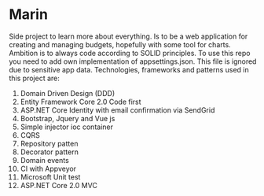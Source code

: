 # Marin
Side project to learn more about everything. Is to be a web application for creating and managing budgets, hopefully with some tool for charts. Ambition is to always code according to SOLID principles. To use this repo you need to add own implementation of appsettings.json. This file is ignored due to sensitive app data.
Technologies, frameworks and patterns used in this project are:

1. Domain Driven Design (DDD)
2. Entity Framework Core 2.0 Code first
3. ASP.NET Core Identity with email confirmation via SendGrid
4. Bootstrap, Jquery and Vue js
5. Simple injector ioc container
6. CQRS
7. Repository patten
8. Decorator pattern
8. Domain events
9. CI with Appveyor
10. Microsoft Unit test
11. ASP.NET Core 2.0 MVC
